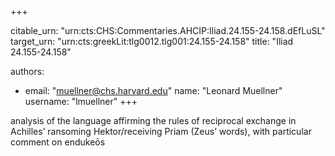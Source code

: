 +++


citable_urn: "urn:cts:CHS:Commentaries.AHCIP:Iliad.24.155-24.158.dEfLuSL"
target_urn: "urn:cts:greekLit:tlg0012.tlg001:24.155-24.158"
title: "Iliad 24.155-24.158"

authors:
- email: "muellner@chs.harvard.edu"
  name: "Leonard Muellner"
  username: "lmuellner"
+++

<p>analysis of the language affirming the rules of reciprocal exchange in Achilles’ ransoming Hektor/receiving Priam (Zeus’ words), with particular comment on endukeōs</p>